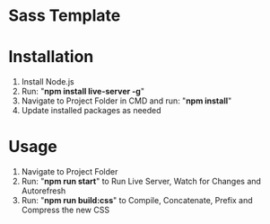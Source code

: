 # Sass Template

# Installation

<ol>
  <li>Install Node.js</li>
  <li>Run: "<strong>npm install live-server -g</strong>"</li>
  <li>Navigate to Project Folder in CMD and run: "<strong>npm install</strong>"</li>
  <li>Update installed packages as needed</li>
</ol>

# Usage

<ol>
  <li>Navigate to Project Folder</li>
  <li>Run: "<strong>npm run start</strong>" to Run Live Server, Watch for Changes and Autorefresh</li>
  <li>Run: "<strong>npm run build:css</strong>" to Compile, Concatenate, Prefix and Compress the new CSS</li>
</ol>
